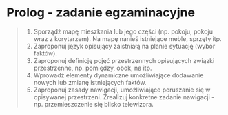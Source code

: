 # Prolog - zadanie egzaminacyjne

>1. Sporządź mapę mieszkania lub jego części (np. pokoju, pokoju wraz z korytarzem). Na mapę nanieś istniejące meble, sprzęty itp. 
>2. Zaproponuj język opisujący zaistniałą na planie sytuację (wybór faktów). 
>3. Zaproponuj definicję pojęć przestrzennych opisujących związki przestrzenne, np. pomiędzy, obok, na itp. 
>4. Wprowadź elementy dynamiczne umożliwiające dodawanie nowych lub zmianę istniejących faktów. 
>5. Zaproponuj zasady nawigacji, umożliwiające poruszanie się w opisywanej przestrzeni. Zrealizuj konkretne zadanie nawigacji - np. przemieszczenie się blisko telewizora. 
